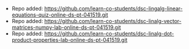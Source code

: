 
- Repo added: https://github.com/learn-co-students/dsc-lingalg-linear-equations-quiz-online-ds-pt-041519.git
- Repo added: https://github.com/learn-co-students/dsc-linalg-vector-matrices-numpy-lab-online-ds-pt-041519.git
- Repo added: https://github.com/learn-co-students/dsc-linalg-dot-product-properties-lab-online-ds-pt-041519.git